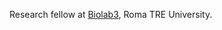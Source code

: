 Research fellow at [Biolab3](http://biolab.uniroma3.it/), Roma TRE University.

<!---
SmRanaldi/SmRanaldi is a ✨ special ✨ repository because its `README.md` (this file) appears on your GitHub profile.
You can click the Preview link to take a look at your changes.
--->
